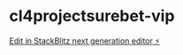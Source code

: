 # cl4projectsurebet-vip

[Edit in StackBlitz next generation editor ⚡️](https://stackblitz.com/~/github.com/xlaiver/cl4projectsurebet-vip)